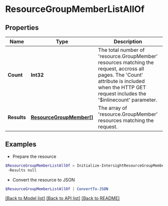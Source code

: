 # ResourceGroupMemberListAllOf
## Properties

Name | Type | Description | Notes
------------ | ------------- | ------------- | -------------
**Count** | **Int32** | The total number of &#39;resource.GroupMember&#39; resources matching the request, accross all pages. The &#39;Count&#39; attribute is included when the HTTP GET request includes the &#39;$inlinecount&#39; parameter. | [optional] 
**Results** | [**ResourceGroupMember[]**](ResourceGroupMember.md) | The array of &#39;resource.GroupMember&#39; resources matching the request. | [optional] 

## Examples

- Prepare the resource
```powershell
$ResourceGroupMemberListAllOf = Initialize-IntersightResourceGroupMemberListAllOf  -Count null `
 -Results null
```

- Convert the resource to JSON
```powershell
$ResourceGroupMemberListAllOf | ConvertTo-JSON
```

[[Back to Model list]](../README.md#documentation-for-models) [[Back to API list]](../README.md#documentation-for-api-endpoints) [[Back to README]](../README.md)

